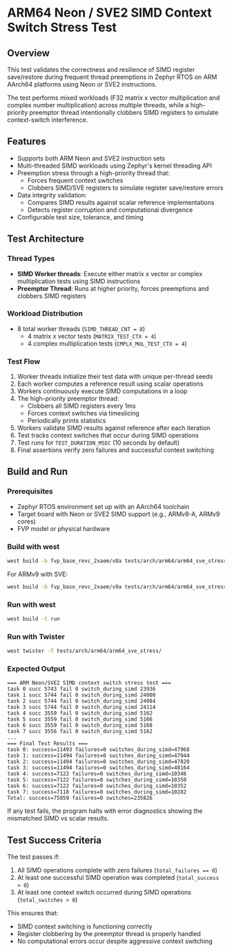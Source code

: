 <!--
SPDX-License-Identifier: Apache-2.0
SPDX-FileCopyrightText: Copyright (c) 2025 Arm Limited (or its affiliates)
-->

# ARM64 Neon / SVE2 SIMD Context Switch Stress Test

## Overview

This test validates the correctness and resilience of SIMD register save/restore
during frequent thread preemptions in Zephyr RTOS on ARM AArch64 platforms using
Neon or SVE2 instructions.

The test performs mixed workloads (F32 matrix x vector multiplication and
complex number multiplication) across multiple threads, while a high-priority
preemptor thread intentionally clobbers SIMD registers to simulate
context-switch interference.

## Features

- Supports both ARM Neon and SVE2 instruction sets
- Multi-threaded SIMD workloads using Zephyr's kernel threading API
- Preemption stress through a high-priority thread that:
  - Forces frequent context switches
  - Clobbers SIMD/SVE registers to simulate register save/restore errors
- Data integrity validation:
  - Compares SIMD results against scalar reference implementations
  - Detects register corruption and computational divergence
- Configurable test size, tolerance, and timing

## Test Architecture

### Thread Types

- **SIMD Worker threads**: Execute either matrix x vector or complex multiplication
  tests using SIMD instructions
- **Preemptor Thread**: Runs at higher priority, forces preemptions and clobbers
  SIMD registers

### Workload Distribution

- 8 total worker threads (`SIMD_THREAD_CNT = 8`)
  - 4 matrix x vector tests (`MATRIX_TEST_CTX = 4`)
  - 4 complex multiplication tests (`CMPLX_MUL_TEST_CTX = 4`)

### Test Flow

1. Worker threads initialize their test data with unique per-thread seeds
2. Each worker computes a reference result using scalar operations
3. Workers continuously execute SIMD computations in a loop
4. The high-priority preemptor thread:
   - Clobbers all SIMD registers every 1ms
   - Forces context switches via timeslicing
   - Periodically prints statistics
5. Workers validate SIMD results against reference after each iteration
6. Test tracks context switches that occur during SIMD operations
7. Test runs for `TEST_DURATION_MSEC` (10 seconds by default)
8. Final assertions verify zero failures and successful context switching

## Build and Run

### Prerequisites

- Zephyr RTOS environment set up with an AArch64 toolchain
- Target board with Neon or SVE2 SIMD support (e.g., ARMv8-A, ARMv9 cores)
- FVP model or physical hardware

### Build with west

```bash
west build -b fvp_base_revc_2xaem/v8a tests/arch/arm64/arm64_sve_stress
```

For ARMv9 with SVE:
```bash
west build -b fvp_base_revc_2xaem/v9a tests/arch/arm64/arm64_sve_stress
```

### Run with west

```bash
west build -t run
```

### Run with Twister

```bash
west twister -T tests/arch/arm64/arm64_sve_stress/
```

### Expected Output

```
=== ARM Neon/SVE2 SIMD context switch stress test ===
task 0 succ 5743 fail 0 switch_during_simd 23936
task 1 succ 5744 fail 0 switch_during_simd 24000
task 2 succ 5744 fail 0 switch_during_simd 24084
task 3 succ 5744 fail 0 switch_during_simd 24114
task 4 succ 3559 fail 0 switch_during_simd 5162
task 5 succ 3559 fail 0 switch_during_simd 5166
task 6 succ 3559 fail 0 switch_during_simd 5168
task 7 succ 3556 fail 0 switch_during_simd 5162
...
=== Final Test Results ===
task 0: success=11493 failures=0 switches_during_simd=47968
task 1: success=11494 failures=0 switches_during_simd=47944
task 2: success=11494 failures=0 switches_during_simd=47820
task 3: success=11494 failures=0 switches_during_simd=48164
task 4: success=7122 failures=0 switches_during_simd=10346
task 5: success=7122 failures=0 switches_during_simd=10350
task 6: success=7122 failures=0 switches_during_simd=10352
task 7: success=7118 failures=0 switches_during_simd=10282
Total: success=75059 failures=0 switches=235826
```

If any test fails, the program halts with error diagnostics showing the
mismatched SIMD vs scalar results.

## Test Success Criteria

The test passes if:
1. All SIMD operations complete with zero failures (`total_failures == 0`)
2. At least one successful SIMD operation was completed (`total_success > 0`)
3. At least one context switch occurred during SIMD operations (`total_switches > 0`)

This ensures that:
- SIMD context switching is functioning correctly
- Register clobbering by the preemptor thread is properly handled
- No computational errors occur despite aggressive context switching
